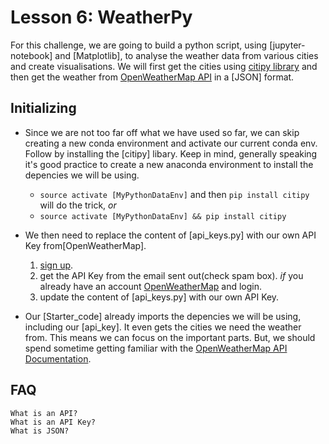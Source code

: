 # Lesson 6: WeatherPy #

For this challenge, we are going to build a python script, using [jupyter-notebook] and [Matplotlib], to analyse the weather data from various cities and create visualisations. We will first get the cities using [citipy library](https://pypi.python.org/pypi/citipy) and then get the weather from [OpenWeatherMap API](https://openweathermap.org/api) in a [JSON] format.
 
## Initializing

* Since we are not too far off what we have used so far, we can skip creating a new conda environment and activate our current conda env. Follow by installing the [citipy] libary. Keep in mind, generally speaking it's good practice to create a new anaconda environment to install the depencies we will be using. 
  * `source activate [MyPythonDataEnv]` and then `pip install citipy` will do the trick, *or*
  * `source activate [MyPythonDataEnv] && pip install citipy`
* We then need to replace the content of [api_keys.py] with our own API Key from[OpenWeatherMap].
    1) [sign up](https://home.openweathermap.org/users/sign_up).
    2) get the API Key from the email sent out(check spam box). *if* you already have an account [OpenWeatherMap]("https://home.openweathermap.org/api_keys") and login.
    3) update the content of [api_keys.py] with our own API Key.

* Our [Starter_code] already imports the depencies we will be using, including our [api_key]. It even gets the cities we need the weather from. This means we can focus on the important parts. But, we should spend sometime getting familiar with the [OpenWeatherMap API Documentation]("https://openweathermap.org/current").



##  FAQ
    What is an API?
    What is an API Key?
    What is JSON?

